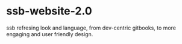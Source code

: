 # ssb-website-2.0

ssb refresing look and language, from dev-centric gitbooks, to more engaging and user friendly design. 

